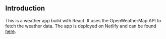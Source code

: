 ## Introduction
This is a weather app build with React. It uses the OpenWeatherMap API to fetch the weather data. The app is deployed on Netlify and can be found [here](https://react-weather-app-2020.herokuapp.com/).